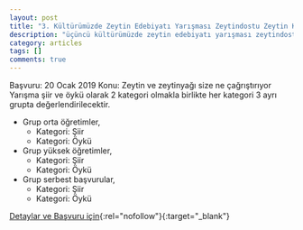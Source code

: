 ```yaml
---
layout: post
title: "3. Kültürümüzde Zeytin Edebiyatı Yarışması Zeytindostu Zeytin Kültürüne Dokunuyor"
description: "üçüncü kültürümüzde zeytin edebiyatı yarışması zeytindostu zeytin kültürüne dokunuyor"
category: articles
tags: []
comments: true
---
```


Başvuru: 20 Ocak 2019
Konu: Zeytin ve zeytinyağı size ne çağrıştırıyor
Yarışma şiir ve öykü olarak 2 kategori olmakla birlikte her kategori 3 ayrı grupta
değerlendirilecektir.
- Grup orta öğretimler,
    - Kategori: Şiir
    - Kategori: Öykü
- Grup yüksek öğretimler,
    - Kategori: Şiir
    - Kategori: Öykü
- Grup serbest başvurular,
    - Kategori: Şiir
    - Kategori: Öykü

[Detaylar ve Başvuru için](http://zeytindostu.org.tr/wp-content/uploads/2018/01/3.Edebiyat-Yar%C4%B1%C5%9Fmas%C4%B1-%C5%9Eartname.pdf?utm_source=edebiyatyarismalari.com&utm_medium=affiliate&utm_campaign=cpc){:rel="nofollow"}{:target="_blank"}